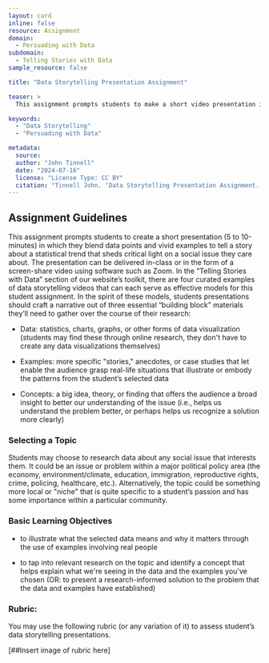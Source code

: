 ```yaml
---
layout: card
inline: false
resource: Assignment
domain:
  - Persuading with Data
subdomain:
  - Telling Stories with Data
sample_resource: false

title: "Data Storytelling Presentation Assignment"

teaser: >
  This assignment prompts students to make a short video presentation in which they blend data points and vivid examples to tell a story about a statistical trend that sheds critical light on a social issue of their choosing.

keywords:
  - "Data Storytelling"
  - "Persuading with Data"

metadata:
  source: 
  author: "John Tinnell"
  date: "2024-07-16"
  license: "License Type: CC BY"
  citation: "Tinnell John. ‘Data Storytelling Presentation Assignment.’ Data Advocacy For All"
---
```


## Assignment Guidelines
This assignment prompts students to create a short presentation (5 to 10-minutes) in which they blend data points and vivid examples to tell a story about a statistical trend that sheds critical light on a social issue they care about. The presentation can be delivered in-class or in the form of a screen-share video using software such as Zoom. In the “Telling Stories with Data” section of our website’s toolkit, there are four curated examples of data storytelling videos that can each serve as effective models for this student assignment. In the spirit of these models, students presentations should craft a narrative out of three essential “building block” materials they’ll need to gather over the course of their research:

- Data: statistics, charts, graphs, or other forms of data visualization (students may find these through online research, they don't have to create any data visualizations themselves)

- Examples: more specific "stories," anecdotes, or case studies that let enable the audience grasp real-life situations that illustrate or embody the patterns from the student’s selected data

- Concepts: a big idea, theory, or finding that offers the audience a broad insight to better our understanding of the issue (i.e., helps us understand the problem better, or perhaps helps us recognize a solution more clearly)

### Selecting a Topic
Students may choose to research data about any social issue that interests them. It could be an issue or problem within a major political policy area (the economy, environment/climate, education, immigration, reproductive rights, crime, policing, healthcare, etc.). Alternatively, the topic could be something more local or "niche" that is quite specific to a student’s passion and has some importance within a particular community.

### Basic Learning Objectives
- to illustrate what the selected data means and why it matters through the use of examples involving real people

- to tap into relevant research on the topic and identify a concept that helps explain what we're seeing in the data and the examples you've chosen (OR: to present a research-informed solution to the problem that the data and examples have established)

### Rubric:
You may use the following rubric (or any variation of it) to assess student’s data storytelling presentations.

[##Insert image of rubric here] 
